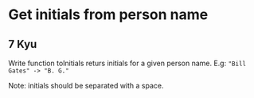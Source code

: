 # Get initials from person name
## 7 Kyu

Write function toInitials returs initials for a given person name. E.g: `"Bill Gates" -> "B. G."`

Note: initials should be separated with a space.
